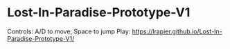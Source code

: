 # Lost-In-Paradise-Prototype-V1

Controls: A/D to move, Space to jump
Play: https://lrapier.github.io/Lost-In-Paradise-Prototype-V1/
